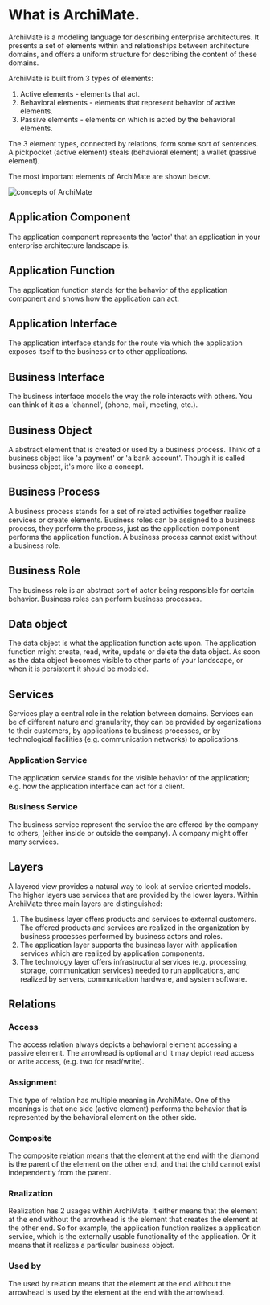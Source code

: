 # What is ArchiMate.

ArchiMate is a modeling language for describing enterprise architectures. It presents a set of elements within and relationships between architecture domains, and offers a uniform structure for describing the content of these domains.

ArchiMate is built from 3 types of elements:

1. Active elements - elements that act.
2. Behavioral elements - elements that represent behavior of active elements.
3. Passive elements - elements on which is acted by the behavioral elements.

The 3 element types, connected by relations, form some sort of sentences. A pickpocket (active element) steals (behavioral element) a wallet (passive element).

The most important elements of ArchiMate are shown below.

![concepts of ArchiMate](images/concepts-archimate.png)

## Application Component
The application component represents the 'actor' that an application in your enterprise architecture landscape is.

## Application Function
The application function stands for the behavior of the application component and shows how the application can act.

## Application Interface
The application interface stands for the route via which the application exposes itself to the business or to other applications.

## Business Interface
The business interface models the way the role interacts with others. You can think of it as a 'channel', (phone, mail, meeting, etc.).

## Business Object
A abstract element that is created or used by a business process. Think of a business object like 'a payment' or 'a bank account'. Though it is called business object, it's more like a concept.

## Business Process
A business process stands for a set of related activities together realize services or create elements. Business roles can be assigned to a business process, they perform the process, just as the application component performs the application function. A business process cannot exist without a business role.

## Business Role
The business role is an abstract sort of actor being responsible for certain behavior. Business roles can perform business processes.

## Data object
The data object is what the application function acts upon. The application function might create, read, write, update or delete the data object. As soon as the data object becomes visible to other parts of your landscape, or when it is persistent it should be modeled.

## Services
Services play a central role in the relation between domains.
Services can be of different nature and granularity, they can be provided by organizations to their customers, by applications to business processes, or by technological facilities (e.g. communication networks) to applications.

### Application Service
The application service stands for the visible behavior of the application; e.g. how the application interface can act for a client.

### Business Service
The business service represent the service the are offered by the company to others, (either inside or outside the company). A company might offer many services.

## Layers

A layered view provides a natural way to look at service oriented models. The higher layers use services that are provided by the lower layers. Within ArchiMate three main layers are distinguished:

1. The business layer offers products and services to external customers. The offered products and services are realized in the organization by business processes performed by business actors and roles.
2. The application layer supports the business layer with application services which are realized by application components.
3. The technology layer offers infrastructural services (e.g. processing, storage, communication services) needed to run applications, and realized by servers, communication hardware, and system software.

## Relations

### Access
The access relation always depicts a behavioral element accessing a passive element. The arrowhead is optional and it may depict read access or write access, (e.g. two for read/write).

### Assignment
This type of relation has multiple meaning in ArchiMate. One of the meanings is that one side (active element) performs the behavior that is represented by the behavioral element on the other side.

### Composite
The composite relation means that the element at the end with the diamond is the parent of the element on the other end, and that the child cannot exist independently from the parent.

### Realization
Realization has 2 usages within ArchiMate. It either means that the element at the end without the arrowhead is the element that creates the element at the other end. So for example, the application function realizes a application service, which is the externally usable functionality of the application.
Or it means that it realizes a particular business object.

### Used by
The used by relation means that the element at the end without the arrowhead is used by the element at the end with the arrowhead.